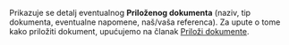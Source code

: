 Prikazuje se detalj eventualnog **Priloženog dokumenta** (naziv, tip dokumenta, eventualne napomene, naš/vaša referenca). Za upute o tome kako priložiti dokument, upućujemo na članak [Priloži dokumente](/docs/guide/common/operations-with-data/attach-documents).